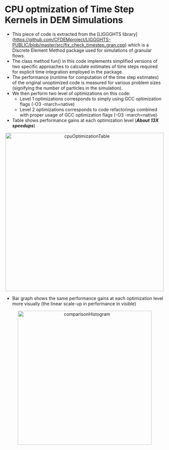 # CPU optmization of Time Step Kernels in DEM Simulations 

- This piece of code is extracted from the [LIGGGHTS library] (https://github.com/CFDEMproject/LIGGGHTS-PUBLIC/blob/master/src/fix_check_timestep_gran.cpp)
which is a Discrete Element Method package used for simulations of granular flows.
- The class method fun() in this code implements simplified versions of two specific approaches to calculate estimates of time steps 
required for explicit time integration employed in the package.
- The performance (runtime for computation of the time step estimates) of the original unoptimized code is measured for various problem sizes 
(signifying the number of particles in the simulation). 
- We then perform two level of optimizations on this code: 
   - Level 1 optimizations corresponds to simply using GCC optimization flags (-O3 -march=native)
   - Level 2 optimizations corresponds to code refactorings combined with proper usage of GCC optimization flags (-O3 -march=native)
- Table shows performance gains at each optimization level (***About 13X speedups***)
 <div align="center">
   <img width="500" alt="cpuOptimizationTable" src="https://github.com/user-attachments/assets/59df7922-1ab1-4d7e-bfc3-035166697670"> 
 </div>
  
- Bar graph shows the same performance gains at each optimization level more visually (the linear scale-up in performance in visible)
<div align="center">
  <img width="423" alt="comparisonHistogram" src="https://github.com/user-attachments/assets/86b342a5-cee7-4d5a-8517-fa5ad78be9db">
</div>
